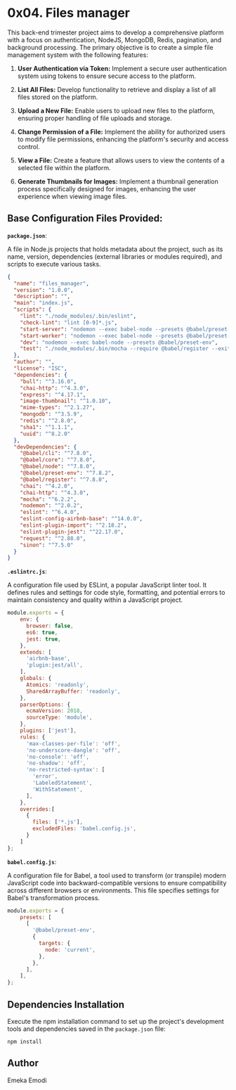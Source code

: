 # 0x04. Files manager

This back-end trimester project aims to develop a comprehensive platform with a focus on authentication, NodeJS, MongoDB, Redis, pagination, and background processing. The primary objective is to create a simple file management system with the following features:

1. **User Authentication via Token:**
Implement a secure user authentication system using tokens to ensure secure access to the platform.

2. **List All Files:**
Develop functionality to retrieve and display a list of all files stored on the platform.

3. **Upload a New File:**
Enable users to upload new files to the platform, ensuring proper handling of file uploads and storage.

4. **Change Permission of a File:**
Implement the ability for authorized users to modify file permissions, enhancing the platform's security and access control.

5. **View a File:**
Create a feature that allows users to view the contents of a selected file within the platform.

6. **Generate Thumbnails for Images:**
Implement a thumbnail generation process specifically designed for images, enhancing the user experience when viewing image files.

## Base Configuration Files Provided:

**`package.json`**: 

A file in Node.js projects that holds metadata about the project, such as its name, version, dependencies (external libraries or modules required), and scripts to execute various tasks.

```JSON
{
  "name": "files_manager",
  "version": "1.0.0",
  "description": "",
  "main": "index.js",
  "scripts": {
    "lint": "./node_modules/.bin/eslint",
    "check-lint": "lint [0-9]*.js",
    "start-server": "nodemon --exec babel-node --presets @babel/preset-env ./server.js",
    "start-worker": "nodemon --exec babel-node --presets @babel/preset-env ./worker.js",
    "dev": "nodemon --exec babel-node --presets @babel/preset-env",
    "test": "./node_modules/.bin/mocha --require @babel/register --exit" 
  },
  "author": "",
  "license": "ISC",
  "dependencies": {
    "bull": "^3.16.0",
    "chai-http": "^4.3.0",
    "express": "^4.17.1",
    "image-thumbnail": "^1.0.10",
    "mime-types": "^2.1.27",
    "mongodb": "^3.5.9",
    "redis": "^2.8.0",
    "sha1": "^1.1.1",
    "uuid": "^8.2.0"
  },
  "devDependencies": {
    "@babel/cli": "^7.8.0",
    "@babel/core": "^7.8.0",
    "@babel/node": "^7.8.0",
    "@babel/preset-env": "^7.8.2",
    "@babel/register": "^7.8.0",
    "chai": "^4.2.0",
    "chai-http": "^4.3.0",
    "mocha": "^6.2.2",
    "nodemon": "^2.0.2",
    "eslint": "^6.4.0",
    "eslint-config-airbnb-base": "^14.0.0",
    "eslint-plugin-import": "^2.18.2",
    "eslint-plugin-jest": "^22.17.0",
    "request": "^2.88.0",
    "sinon": "^7.5.0"
  }
}
```

**`.eslintrc.js`**:

A configuration file used by ESLint, a popular JavaScript linter tool. It defines rules and settings for code style, formatting, and potential errors to maintain consistency and quality within a JavaScript project.

```javascript
module.exports = {
    env: {
      browser: false,
      es6: true,
      jest: true,
    },
    extends: [
      'airbnb-base',
      'plugin:jest/all',
    ],
    globals: {
      Atomics: 'readonly',
      SharedArrayBuffer: 'readonly',
    },
    parserOptions: {
      ecmaVersion: 2018,
      sourceType: 'module',
    },
    plugins: ['jest'],
    rules: {
      'max-classes-per-file': 'off',
      'no-underscore-dangle': 'off',
      'no-console': 'off',
      'no-shadow': 'off',
      'no-restricted-syntax': [
        'error',
        'LabeledStatement',
        'WithStatement',
      ],
    },
    overrides:[
      {
        files: ['*.js'],
        excludedFiles: 'babel.config.js',
      }
    ]
};
```

**`babel.config.js`**:

A configuration file for Babel, a tool used to transform (or transpile) modern JavaScript code into backward-compatible versions to ensure compatibility across different browsers or environments. This file specifies settings for Babel's transformation process.

```javascript
module.exports = {
    presets: [
      [
        '@babel/preset-env',
        {
          targets: {
            node: 'current',
          },
        },
      ],
    ],
};
```

## Dependencies Installation

Execute the npm installation command to set up the project's development tools and dependencies saved in the `package.json` file:

```shell
npm install
```

## Author

Emeka Emodi
